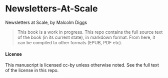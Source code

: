# Newsletters-At-Scale
Newsletters at Scale, by Malcolm Diggs

> This book is a work in progress. This repo contains the full source text of the book (in its current state), in markdown format. From here, it can be compiled to other formats (EPUB, PDF etc).





#### License

This manuscript is licensed cc-by unless otherwise noted. See the full text of the license in this repo.
